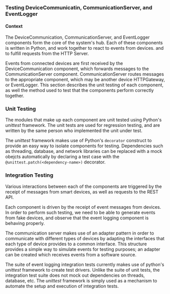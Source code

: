### Testing DeviceCommunicatin, CommunicationServer, and EventLogger

#### Context

The DeviceCommunication, CommunicationServer, and EventLogger components form the core of the 
system's hub. Each of these components is written in Python, and work together to react to 
events from devices. and to fulfill requests from the HTTP Server.

Events from connected devices are first received by the DeviceCommunication
component, which forwards messages to the CommunicationServer component. CommunicationServer routes 
messages to the appropriate component, which may be another device HTTPGateway, or EventLogger. 
This section describes the unit testing of each component, as well the method used to test that 
the components perform correctly together.

### Unit Testing

The modules that make up each component are unit tested using Python's *unittest* framework. 
The unit tests are used for regression testing, and are written by the same person who implemented
the unit under test. 

The *unittest* framework makes use of Python's `decorator` construct to provide an easy way to 
isolate components for testing. Dependencies such as threading, database, and network libraries 
can be replaced with a mock obejcts automatically by declaring a test case with the
`@unittest.patch(<dependency-name>)` decorator.  
         
### Integration Testing

Various interactions between each of the components are triggered by the receipt of messages from
smart devices, as well as requests to the REST API.

Each component is driven by the receipt of event messages from devices.
 In order to perform such testing, we need to be
able to generate events from fake devices, and observe that the event logging component is 
behaving properly. 

The communication server makes use of an adapter pattern in order to communicate with different 
types of devices by adapting the interfaces that each type of device provides to a common interface.
This structure provides a simple way to simulate events for testing purposes; an adapter can be 
created which receives events from a software source. 

The suite of event logging integration tests currently makes use of python's *unittest* framework
to create test drivers. Unlike the suite of unit tests, the integration test suite does not mock
out dependencies on threads, database, etc. The *unittest* framework is simply used as a mechanism
to automate the setup and execution of integration tests.